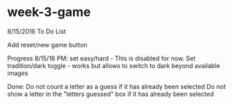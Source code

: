 # week-3-game

8/15/2016 To Do List



Add reset/new game button


Progress 8/15/16 PM:
set easy/hard - This is disabled for now.
Set tradition/dark toggle - works but allows to switch to dark beyond available images



Done:
Do not count a letter as a guess if it has already been selected
Do not show a letter in the "letters guessed" box if it has already been selected